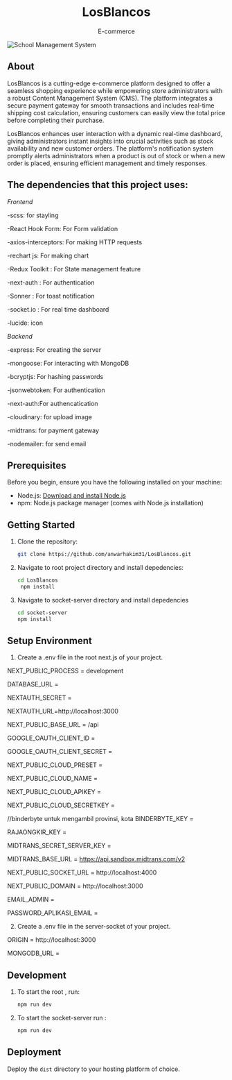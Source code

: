 <div align="center">
  <h1>LosBlancos</h1>
  <p>E-commerce</p>
</div>

![School Management System](https://github.com/user-attachments/assets/1a004898-ce13-4ef0-bd46-9c8dfcea15db)

## About

LosBlancos is a cutting-edge e-commerce platform designed to offer a seamless shopping experience while empowering store administrators with a robust Content Management System (CMS). The platform integrates a secure payment gateway for smooth transactions and includes real-time shipping cost calculation, ensuring customers can easily view the total price before completing their purchase.

LosBlancos enhances user interaction with a dynamic real-time dashboard, giving administrators instant insights into crucial activities such as stock availability and new customer orders. The platform's notification system promptly alerts administrators when a product is out of stock or when a new order is placed, ensuring efficient management and timely responses.


## The dependencies that this project uses:

_Frontend_

-scss: for stayling

-React Hook Form: For Form validation

-axios-interceptors: For making HTTP requests

-rechart js: For making chart

-Redux Toolkit : For State management feature

-next-auth : For authentication

-Sonner : For toast notification

-socket.io : For real time dashboard

-lucide: icon

_Backend_

-express: For creating the server

-mongoose: For interacting with MongoDB

-bcryptjs: For hashing passwords

-jsonwebtoken: For authentication

-next-auth:For authencatication 

-cloudinary: for upload image

-midtrans: for payment gateway

-nodemailer: for send email

## Prerequisites

Before you begin, ensure you have the following installed on your machine:

- Node.js: [Download and install Node.js](https://nodejs.org/)
- npm: Node.js package manager (comes with Node.js installation)

## Getting Started

1. Clone the repository:

   ```bash
   git clone https://github.com/anwarhakim31/LosBlancos.git
   ```

2. Navigate to root project directory and install depedencies:

   ```bash
   cd LosBlancos
    npm install
   ```
3. Navigate to socket-server directory and install depedencies

   ```bash
   cd socket-server
   npm install
   ```

## Setup Environment

1. Create a .env file in the root next.js of your project.

NEXT_PUBLIC_PROCESS = development

DATABASE_URL = 

NEXTAUTH_SECRET = 

NEXTAUTH_URL=http://localhost:3000

NEXT_PUBLIC_BASE_URL = /api

GOOGLE_OAUTH_CLIENT_ID =

GOOGLE_OAUTH_CLIENT_SECRET = 

NEXT_PUBLIC_CLOUD_PRESET = 

NEXT_PUBLIC_CLOUD_NAME = 

NEXT_PUBLIC_CLOUD_APIKEY =

NEXT_PUBLIC_CLOUD_SECRETKEY = 

//binderbyte untuk mengambil provinsi, kota
BINDERBYTE_KEY = 

RAJAONGKIR_KEY = 

MIDTRANS_SECRET_SERVER_KEY = 

MIDTRANS_BASE_URL = https://api.sandbox.midtrans.com/v2

NEXT_PUBLIC_SOCKET_URL = http://localhost:4000

NEXT_PUBLIC_DOMAIN = http://localhost:3000

EMAIL_ADMIN = 

PASSWORD_APLIKASI_EMAIL  =



2. Create a .env file in the server-socket of your project.
   
ORIGIN = http://localhost:3000

MONGODB_URL =

## Development

1. To start the root , run:

   ```bash
   npm run dev
   ```

2. To start the socket-server run :

   ```bash
   npm run dev
   ```

## Deployment

Deploy the `dist` directory to your hosting platform of choice.
